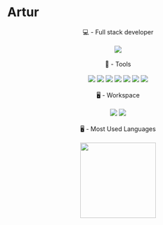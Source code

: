 # **Artur**

<div align="center">
  💻 - Full stack developer<br><br>
<img src="https://github-readme-stats.vercel.app/api?username=4RTUrrrr&show_icons=true&theme=dracula">
</div>
<br>
<div align="center">
  🔧 - Tools <br> <br>
  <img src="https://img.shields.io/badge/JavaScript-F7DF1E?style=for-the-badge&logo=javascript&logoColor=black" />
  <img src="https://img.shields.io/badge/Node.js-339933?style=for-the-badge&logo=nodedotjs&logoColor=white" />
  <img src="https://img.shields.io/badge/html5-%23E34F26.svg?&style=for-the-badge&logo=html5&logoColor=white" />
  <img src="https://img.shields.io/badge/CSS3-1572B6?style=for-the-badge&logo=css3&logoColor=white" />
  <img src="https://img.shields.io/badge/express-%23000000.svg?&style=for-the-badge&logo=express&logoColor=white" />
  <img src="https://img.shields.io/badge/postgresql-%23336791.svg?&style=for-the-badge&logo=postgresql&logoColor=white" />
  <img src="https://img.shields.io/badge/git-%23F05032.svg?&style=for-the-badge&logo=git&logoColor=white" />
  
</div><br>

<div align="center">
  🖥️ - Workspace <br><br>
  <img src="https://img.shields.io/badge/windows-%230078D6.svg?&style=for-the-badge&logo=windows&logoColor=white" />
  <img src="https://img.shields.io/badge/linux-%23FCC624.svg?&style=for-the-badge&logo=linux&logoColor=black" />
</div>
<br>
<div align="center">
  🖥️ - Most Used Languages <br><br>
  <img height="172" src="https://github-readme-stats-eight-theta.vercel.app/api/top-langs/?username=4RTUrrrr&layout=compact&langs_count=8&theme=radical"/>
</div>
